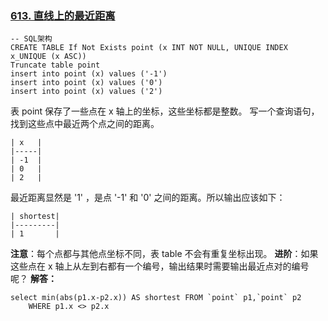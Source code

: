 ### [613. 直线上的最近距离](https://leetcode-cn.com/problems/shortest-distance-in-a-line/)
```mysql
-- SQL架构
CREATE TABLE If Not Exists point (x INT NOT NULL, UNIQUE INDEX x_UNIQUE (x ASC))
Truncate table point
insert into point (x) values ('-1')
insert into point (x) values ('0')
insert into point (x) values ('2')
```
表 point 保存了一些点在 x 轴上的坐标，这些坐标都是整数。
写一个查询语句，找到这些点中最近两个点之间的距离。
``` mysql
| x   |
|-----|
| -1  |
| 0   |
| 2   |
```
最近距离显然是 '1' ，是点 '-1' 和 '0' 之间的距离。所以输出应该如下：
``` mysql
| shortest|
|---------|
| 1       |
```
**注意**：每个点都与其他点坐标不同，表 table 不会有重复坐标出现。
**进阶**：如果这些点在 x 轴上从左到右都有一个编号，输出结果时需要输出最近点对的编号呢？
**解答：**
``` mysql
select min(abs(p1.x-p2.x)) AS shortest FROM `point` p1,`point` p2
	WHERE p1.x <> p2.x
```